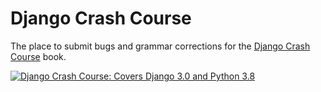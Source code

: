 # Django Crash Course

The place to submit bugs and grammar corrections for the [Django Crash Course](https://www.feldroy.com/products/django-crash-course) book.

[![Django Crash Course: Covers Django 3.0 and Python 3.8](https://cdn.shopify.com/s/files/1/0304/6901/files/Django-Crash-Course-300x436.jpg)](https://www.feldroy.com/products/django-crash-course)

